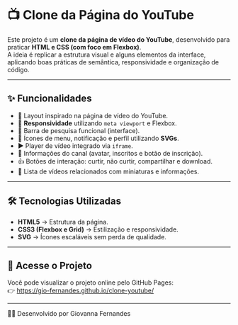 # 📺 Clone da Página do YouTube

Este projeto é um **clone da página de vídeo do YouTube**, desenvolvido para praticar **HTML e CSS (com foco em Flexbox)**.  
A ideia é replicar a estrutura visual e alguns elementos da interface, aplicando boas práticas de semântica, responsividade e organização de código.

---

## ✨ Funcionalidades

- 🎨 Layout inspirado na página de vídeo do YouTube.  
- 📱 **Responsividade** utilizando `meta viewport` e Flexbox.  
- 🔎 Barra de pesquisa funcional (interface).  
- 🔔 Ícones de menu, notificação e perfil utilizando **SVGs**.  
- ▶️ Player de vídeo integrado via `iframe`.  
- 👤 Informações do canal (avatar, inscritos e botão de inscrição).  
- 👍 Botões de interação: curtir, não curtir, compartilhar e download.  
- 📂 Lista de vídeos relacionados com miniaturas e informações.  

---

## 🛠️ Tecnologias Utilizadas

- **HTML5** → Estrutura da página.  
- **CSS3 (Flexbox e Grid)** → Estilização e responsividade.  
- **SVG** → Ícones escaláveis sem perda de qualidade.  

---

## 🚀 Acesse o Projeto

Você pode visualizar o projeto online pelo GitHub Pages:  
👉 https://gio-fernandes.github.io/clone-youtube/

---

👨‍💻 Desenvolvido por Giovanna Fernandes

